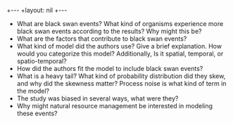 +---
+layout: nil
+---

*   What are black swan events?  What kind of organisms experience more black swan events according to the results? Why might this be?
*   What are the factors that contribute to black swan events?
*   What kind of model did the authors use? Give a brief explanation. How would you categorize this model? Additionally, Is it spatial, temporal, or spatio-temporal?
*   How did the authors fit the model to include black swan events?
*   What is a heavy tail? What kind of probability distribution did they skew, and why did the skewness matter? Process noise is what kind of term in the model?
*   The study was biased in several ways, what were they?
*   Why might natural resource management be interested in modeling these events? 
